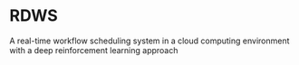 # RDWS
A real-time workflow scheduling system in a cloud computing environment with a deep reinforcement learning approach
